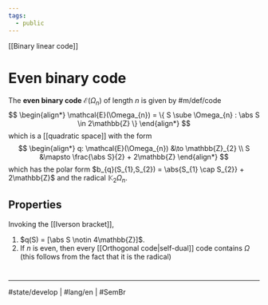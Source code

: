 ```yaml
---
tags:
  - public
---
```

[[Binary linear code]]
# Even binary code

The **even binary code** $\mathcal{E}(\Omega_{n})$ of length $n$ is given by #m/def/code
$$
\begin{align*}
\mathcal{E}(\Omega_{n}) = \{ S \sube \Omega_{n} : \abs S \in 2\mathbb{Z} \}
\end{align*}
$$
which is a [[quadratic space]] with the form
$$
\begin{align*}
q: \mathcal{E}(\Omega_{n}) &\to \mathbb{Z}_{2} \\
S &\mapsto \frac{\abs S}{2} + 2\mathbb{Z}
\end{align*}
$$
which has the polar form $b_{q}(S_{1},S_{2}) = \abs{S_{1} \cap S_{2}} + 2\mathbb{Z}$ and the radical $\mathbb{K}_{2} \Omega_{n}$.

## Properties

Invoking the [[Iverson bracket]],

1. $q(S) = [\abs S \notin 4\mathbb{Z}]$.
2. If $n$ is even, then every [[Orthogonal code|self-dual]] code contains $\Omega$ (this follows from the fact that it is the radical)



#
---
#state/develop | #lang/en | #SemBr
